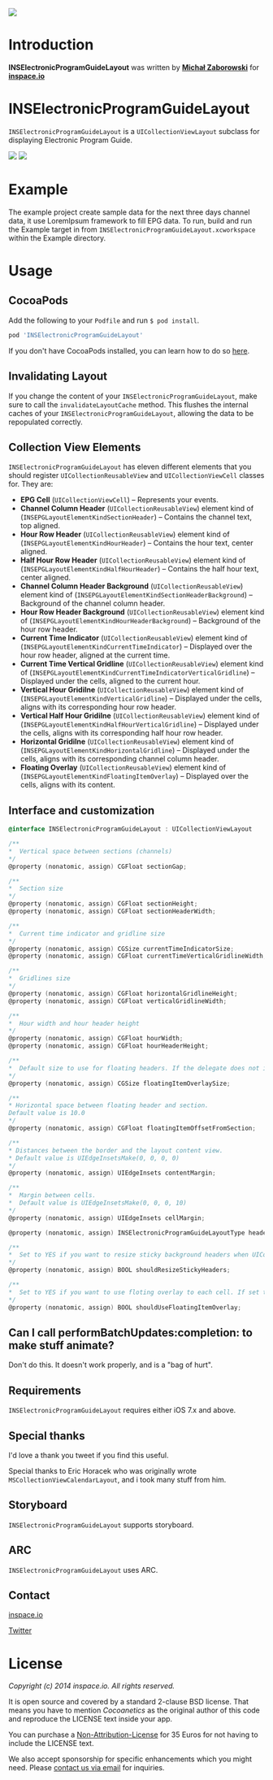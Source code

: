 [![](http://inspace.io/github-cover.jpg)](http://inspace.io)

# Introduction

**INSElectronicProgramGuideLayout** was written by **[Michał Zaborowski](https://github.com/m1entus)** for **[inspace.io](http://inspace.io)**

# INSElectronicProgramGuideLayout

`INSElectronicProgramGuideLayout` is a `UICollectionViewLayout` subclass for displaying Electronic Program Guide.

[![](https://raw.github.com/inspace-io/INSElectronicProgramGuideLayout/master/Screens/screen.png)](https://raw.github.com/inspace-io/INSElectronicProgramGuideLayout/master/Screens/screen.png)
[![](https://raw.github.com/inspace-io/INSElectronicProgramGuideLayout/master/Screens/animation.gif)](https://raw.github.com/inspace-io/INSElectronicProgramGuideLayout/master/Screens/animation.gif)

# Example

The example project create sample data for the next three days channel data, it use LoremIpsum framework to fill EPG data. To run, build and run the Example target in from `INSElectronicProgramGuideLayout.xcworkspace` within the Example directory.

# Usage


## CocoaPods

Add the following to your `Podfile` and run `$ pod install`.

``` ruby
pod 'INSElectronicProgramGuideLayout'
```

If you don't have CocoaPods installed, you can learn how to do so [here](http://cocoapods.org).


## Invalidating Layout

If you change the content of your `INSElectronicProgramGuideLayout`, make sure to call the `invalidateLayoutCache` method. This flushes the internal caches of your `INSElectronicProgramGuideLayout`, allowing the data to be repopulated correctly.

## Collection View Elements

`INSElectronicProgramGuideLayout` has eleven different elements that you should register `UICollectionReusableView` and `UICollectionViewCell` classes for. They are:

* **EPG Cell** (`UICollectionViewCell`)  – Represents your events.
* **Channel Column Header** (`UICollectionReusableView`) element kind of (`INSEPGLayoutElementKindSectionHeader`) – Contains the channel text, top aligned.
* **Hour Row Header** (`UICollectionReusableView`) element kind of (`INSEPGLayoutElementKindHourHeader`) – Contains the hour text, center aligned.
* **Half Hour Row Header** (`UICollectionReusableView`) element kind of (`INSEPGLayoutElementKindHalfHourHeader`) – Contains the half hour text, center aligned.
* **Channel Column Header Background** (`UICollectionReusableView`) element kind of (`INSEPGLayoutElementKindSectionHeaderBackground`) – Background of the channel column header.
* **Hour Row Header Background** (`UICollectionReusableView`) element kind of (`INSEPGLayoutElementKindHourHeaderBackground`) – Background of the hour row header.
* **Current Time Indicator** (`UICollectionReusableView`) element kind of (`INSEPGLayoutElementKindCurrentTimeIndicator`) – Displayed over the hour row header, aligned at the current time.
* **Current Time Vertical Gridline** (`UICollectionReusableView`) element kind of (`INSEPGLayoutElementKindCurrentTimeIndicatorVerticalGridline`) – Displayed under the cells, aligned to the current hour.
* **Vertical Hour Gridilne** (`UICollectionReusableView`) element kind of (`INSEPGLayoutElementKindVerticalGridline`) – Displayed under the cells, aligns with its corresponding hour row header.
* **Vertical Half Hour Gridilne** (`UICollectionReusableView`) element kind of (`INSEPGLayoutElementKindHalfHourVerticalGridline`) – Displayed under the cells, aligns with its corresponding half hour row header.
* **Horizontal Gridilne** (`UICollectionReusableView`) element kind of (`INSEPGLayoutElementKindHorizontalGridline`) – Displayed under the cells, aligns with its corresponding channel column header.
* **Floating Overlay** (`UICollectionReusableView`) element kind of (`INSEPGLayoutElementKindFloatingItemOverlay`) – Displayed over the cells, aligns with its  content.

## Interface and customization

```objective-c
@interface INSElectronicProgramGuideLayout : UICollectionViewLayout

/**
*  Vertical space between sections (channels)
*/
@property (nonatomic, assign) CGFloat sectionGap;

/**
*  Section size
*/
@property (nonatomic, assign) CGFloat sectionHeight;
@property (nonatomic, assign) CGFloat sectionHeaderWidth;

/**
*  Current time indicator and gridline size
*/
@property (nonatomic, assign) CGSize currentTimeIndicatorSize;
@property (nonatomic, assign) CGFloat currentTimeVerticalGridlineWidth;

/**
*  Gridlines size
*/
@property (nonatomic, assign) CGFloat horizontalGridlineHeight;
@property (nonatomic, assign) CGFloat verticalGridlineWidth;

/**
*  Hour width and hour header height
*/
@property (nonatomic, assign) CGFloat hourWidth;
@property (nonatomic, assign) CGFloat hourHeaderHeight;

/**
*  Default size to use for floating headers. If the delegate does not implement the collectionView:layout:sizeForFloatingItemOverlayAtIndexPath: method, the flow layout uses the value in this property to set the size of each floating header.
*/
@property (nonatomic, assign) CGSize floatingItemOverlaySize;

/**
* Horizontal space between floating header and section.
Default value is 10.0
*/
@property (nonatomic, assign) CGFloat floatingItemOffsetFromSection;

/**
* Distances between the border and the layout content view.
* Default value is UIEdgeInsetsMake(0, 0, 0, 0)
*/
@property (nonatomic, assign) UIEdgeInsets contentMargin;

/**
*  Margin between cells.
*  Default value is UIEdgeInsetsMake(0, 0, 0, 10)
*/
@property (nonatomic, assign) UIEdgeInsets cellMargin;

@property (nonatomic, assign) INSElectronicProgramGuideLayoutType headerLayoutType;

/**
*  Set to YES if you want to resize sticky background headers when UICollectionView bounces.
*/
@property (nonatomic, assign) BOOL shouldResizeStickyHeaders;

/**
*  Set to YES if you want to use floting overlay to each cell. If set to YES you have to register supplementaryViewOfKind INSEPGLayoutElementKindFloatingItemOverlay.
*/
@property (nonatomic, assign) BOOL shouldUseFloatingItemOverlay;

```

## Can I call performBatchUpdates:completion: to make stuff animate?

Don't do this. It doesn't work properly, and is a "bag of hurt".

## Requirements

`INSElectronicProgramGuideLayout` requires either iOS 7.x and above.

## Special thanks

I'd love a thank you tweet if you find this useful.

Special thanks to Eric Horacek who was originally wrote `MSCollectionViewCalendarLayout`, and i took many stuff from him.

## Storyboard

`INSElectronicProgramGuideLayout` supports storyboard.

## ARC

`INSElectronicProgramGuideLayout` uses ARC.

## Contact

[inspace.io](http://inspace.io)

[Twitter](https://twitter.com/inspace_io)

# License

*Copyright (c) 2014 inspace.io. All rights reserved.*

It is open source and covered by a standard 2-clause BSD license. That means you have to mention *Cocoanetics* as the original author of this code and reproduce the LICENSE text inside your app. 

You can purchase a [Non-Attribution-License](http://inspace.io) for 35 Euros for not having to include the LICENSE text.

We also accept sponsorship for specific enhancements which you might need. Please [contact us via email](mailto:contact@inspace.io?subject=INSElectronicProgramGuideLayout) for inquiries.
